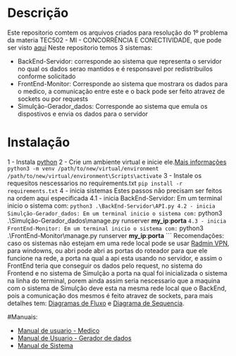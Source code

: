 # Descrição #
 Este repositorio comtem os arquivos criados para resolução do 1º problema da materia TEC502 - MI - CONCORRÊNCIA E CONECTIVIDADE, que pode ser visto [aqui](https://github.com/denielfer/pbl-conectvidade-problema1/blob/main/Apresenta%C3%A7%C3%A3o_do_Problema.pdf)
 Neste repositorio temos 3 sistemas:
  - BackEnd-Servidor: corresponde ao sistema que representa o servidor no qual os dados serao mantidos e é responsavel por redistribuilos conforme solicitado
  - FrontEnd-Monitor: Corresponde ao sistema que mostrara os dados para o medico, a comunicação entre este e o back pode ser feito atravez de sockets ou por requests
  - Simulção-Gerador_dados: Corresponde ao sistema que emula os dispostivos e envia os dados para o servidor
# Instalação #
  1 - Instala [python](https://www.python.org/)
  2 - Crie um ambiente virtual e inicie ele.[Mais informações](https://docs.python.org/3/library/venv.html)
    ```
      python3 -m venv /path/to/new/virtual/environment
      /path/to/new/virtual/environment\Scripts\activate
    ```
  3 - Instale os requesitos nescessarios no requirements.txt
    ```
      pip install -r requirements.txt
    ```
  4 - inicia sistemas
    Estes passos não precisam ser feitos na ordem aqui especificada
    4.1 - inicia BackEnd-Servidor:
      Em um terminal inicio o sistema com:
      ```
       python3 .\BackEnd-Servidor\API.py
    4.2 - inicia Simulção-Gerador_dados:
      Em um terminal inicio o sistema com:
      ```
       python3 .\Simulção-Gerador_dados\manage.py runserver __my_ip__:__porta__
      ```
    4.3 - inicia FrontEnd-Monitor:
      Em um terminal inicio o sistema com:
      ```
       python3 .\FrontEnd-Monitor\manage.py runserver __my_ip__:__porta__
      ```
    Recomendações: caso os sistemas não estejam em uma rede local pode se usar [Radmin VPN](https://www.radmin-vpn.com/br/), para windowns, ou abri pode abri as portas do roteador para que ele funcione na rede, a porta na qual a api esta usando no servidor, e assim o FrontEnd teria que conseguir os dados pelo request, no sistema do Frontend e no sistema de Simulção a porta na qual foi inicializada o sistema na linha do terminal, porem ainda assim seria nescessario que a maquina com o sistema de Simulção deve esta na mesma rede local que o BackEnd, pois a comunicação dos mesmos é feito atravez de sockets, para mais detalhes tem: [Diagramas de Fluxo](https://github.com/denielfer/pbl-conectvidade-problema1/blob/main/Diagrama%20de%20fluxo.png) e [Diagrama de Sequencia](https://github.com/denielfer/pbl-conectvidade-problema1/blob/main/diagrama%20de%20sequencia.png).
  
#Manuais:
  - [Manual de usuario - Medico](https://github.com/denielfer/pbl-conectvidade-problema1/blob/main/Manual%20de%20usuario%20-%20Medico.md)
  - [Manual de Usuario - Gerador de dados](https://github.com/denielfer/pbl-conectvidade-problema1/blob/main/Manual%20de%20Usuario%20-%20Gerador%20de%20dados.md)
  - [Manual de Sistema](https://github.com/denielfer/pbl-conectvidade-problema1/blob/main/Manual%20de%20Sistema.md)

